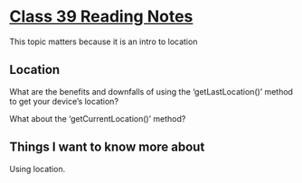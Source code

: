 # [Class 39 Reading Notes](https://github.com/snur206/reading-notes/blob/main/401/class39notes.md)

This topic matters because it is an intro to location

## Location

What are the benefits and downfalls of using the ‘getLastLocation()’ method to get your device’s location?


What about the ‘getCurrentLocation()’ method?


## Things I want to know more about

Using location.
